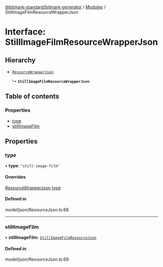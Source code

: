 [@bitmark-standard/bitmark-generator](../API.md) / [Modules](../modules.md) / StillImageFilmResourceWrapperJson

# Interface: StillImageFilmResourceWrapperJson

## Hierarchy

- [`ResourceWrapperJson`](ResourceWrapperJson.md)

  ↳ **`StillImageFilmResourceWrapperJson`**

## Table of contents

### Properties

- [type](StillImageFilmResourceWrapperJson.md#type)
- [stillImageFilm](StillImageFilmResourceWrapperJson.md#stillImageFilm)

## Properties

### type

• **type**: ``"still-image-film"``

#### Overrides

[ResourceWrapperJson](ResourceWrapperJson.md).[type](ResourceWrapperJson.md#type)

#### Defined in

model/json/ResourceJson.ts:68

___

### stillImageFilm

• **stillImageFilm**: [`StillImageFilmResourceJson`](StillImageFilmResourceJson.md)

#### Defined in

model/json/ResourceJson.ts:69
